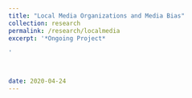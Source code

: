 ```yaml
---
title: "Local Media Organizations and Media Bias"
collection: research
permalink: /research/localmedia
excerpt: '*Ongoing Project* 

'



date: 2020-04-24
---
```


